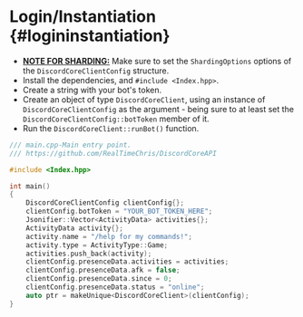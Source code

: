 Login/Instantiation {#logininstantiation}
============
- <U><B>NOTE FOR SHARDING:</B></U> Make sure to set the `ShardingOptions` options of the `DiscordCoreClientConfig` structure.
- Install the dependencies, and `#include <Index.hpp>`.
- Create a string with your bot's token.
- Create an object of type `DiscordCoreClient`, using an instance of `DiscordCoreClientConfig` as the argument - being sure to at least set the `DiscordCoreClientConfig::botToken` member of it.
- Run the `DiscordCoreClient::runBot()` function.

```cpp
/// main.cpp-Main entry point.
/// https://github.com/RealTimeChris/DiscordCoreAPI

#include <Index.hpp>

int main()
{
	DiscordCoreClientConfig clientConfig{};
	clientConfig.botToken = "YOUR_BOT_TOKEN_HERE";
	Jsonifier::Vector<ActivityData> activities{};
	ActivityData activity{};
	activity.name = "/help for my commands!";
	activity.type = ActivityType::Game;
	activities.push_back(activity);
	clientConfig.presenceData.activities = activities;
	clientConfig.presenceData.afk = false;
	clientConfig.presenceData.since = 0;
	clientConfig.presenceData.status = "online";
	auto ptr = makeUnique<DiscordCoreClient>(clientConfig);
}
```

